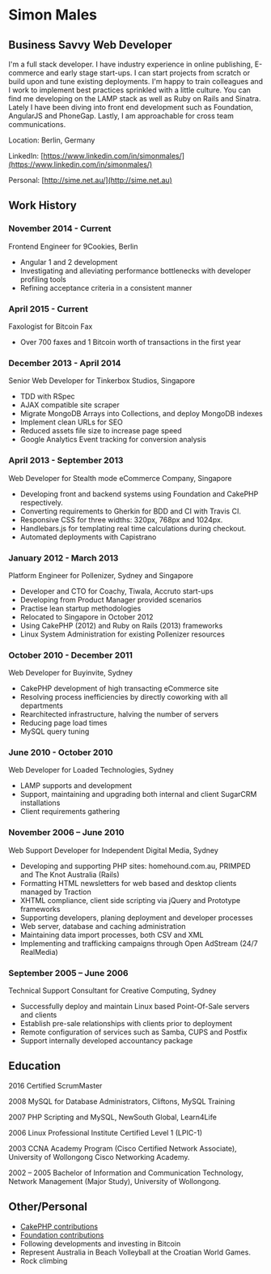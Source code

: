 Simon Males
===========

Business Savvy Web Developer
----------------------------
I'm a full stack developer. I have industry experience in online publishing, E-commerce and early stage start-ups. I can start projects from scratch or build upon and tune existing deployments. I'm happy to train colleagues and I work to implement best practices sprinkled with a little culture. You can find me developing on the LAMP stack as well as Ruby on Rails and Sinatra. Lately I have been diving into front end development such as Foundation, AngularJS and PhoneGap. Lastly, I am approachable for cross team communications.

Location: Berlin, Germany

LinkedIn: [https://www.linkedin.com/in/simonmales/](https://www.linkedin.com/in/simonmales/)

Personal: [http://sime.net.au/](http://sime.net.au)

Work History
------------

### November 2014 - Current
Frontend Engineer for 9Cookies, Berlin

* Angular 1 and 2 development
* Investigating and alleviating performance bottlenecks with developer profiling tools
* Refining acceptance criteria in a consistent manner

### April 2015 - Current
Faxologist for Bitcoin Fax

* Over 700 faxes and 1 Bitcoin worth of transactions in the first year

### December 2013 - April 2014
Senior Web Developer for Tinkerbox Studios, Singapore

* TDD with RSpec
* AJAX compatible site scraper
* Migrate MongoDB Arrays into Collections, and deploy MongoDB indexes
* Implement clean URLs for SEO
* Reduced assets file size to increase page speed
* Google Analytics Event tracking for conversion analysis

### April 2013 - September 2013
Web Developer for Stealth mode eCommerce Company, Singapore

* Developing front and backend systems using Foundation and CakePHP respectively.
* Converting requirements to Gherkin for BDD and CI with Travis CI.
* Responsive CSS for three widths: 320px, 768px and 1024px.
* Handlebars.js for templating real time calculations during checkout.
* Automated deployments with Capistrano

### January 2012 - March 2013
Platform Engineer for Pollenizer, Sydney and Singapore

* Developer and CTO for Coachy, Tiwala, Accruto start-ups
* Developing from Product Manager provided scenarios
* Practise lean startup methodologies
* Relocated to Singapore in October 2012
* Using CakePHP (2012) and Ruby on Rails (2013) frameworks
* Linux System Administration for existing Pollenizer resources

### October 2010 - December 2011
Web Developer for Buyinvite, Sydney

* CakePHP development of high transacting eCommerce site
* Resolving process inefficiencies by directly coworking with all departments
* Rearchitected infrastructure, halving the number of servers
* Reducing page load times
* MySQL query tuning

### June 2010 - October 2010
Web Developer for Loaded Technologies, Sydney

* LAMP supports and development
* Support, maintaining and upgrading both internal and client SugarCRM installations
* Client requirements gathering

### November 2006 – June 2010
Web Support Developer for Independent Digital Media, Sydney

* Developing and supporting PHP sites: homehound.com.au, PRIMPED and The Knot Australia (Rails)
* Formatting HTML newsletters for web based and desktop clients managed by Traction
* XHTML compliance, client side scripting via jQuery and Prototype frameworks
* Supporting developers, planing deployment and developer processes
* Web server, database and caching administration
* Maintaining data import processes, both CSV and XML
* Implementing and trafficking campaigns through Open AdStream (24/7 RealMedia)

### September 2005 – June 2006
Technical Support Consultant for Creative Computing, Sydney

* Successfully deploy and maintain Linux based Point-Of-Sale servers and clients
* Establish pre-sale relationships with clients prior to deployment
* Remote configuration of services such as Samba, CUPS and Postfix
* Support internally developed accountancy package

Education
---------
2016
Certified ScrumMaster

2008
MySQL for Database Administrators, Cliftons, MySQL Training

2007
PHP Scripting and MySQL, NewSouth Global, Learn4Life

2006
Linux Professional Institute Certified Level 1 (LPIC-1)

2003
CCNA Academy Program (Cisco Certified Network Associate), University of Wollongong Cisco Networking Academy.

2002 – 2005
Bachelor of Information and Communication Technology, Network Management (Major Study), University of Wollongong.


Other/Personal
--------------
* [CakePHP contributions](https://github.com/cakephp/cakephp/commits/master?author=sime)
* [Foundation contributions](https://github.com/zurb/foundation/commits/master?author=sime)
* Following developments and investing in Bitcoin
* Represent Australia in Beach Volleyball at the Croatian World Games.
* Rock climbing

